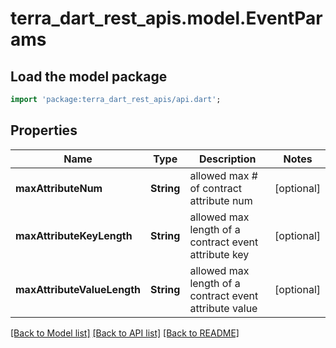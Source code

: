 # terra_dart_rest_apis.model.EventParams

## Load the model package
```dart
import 'package:terra_dart_rest_apis/api.dart';
```

## Properties
Name | Type | Description | Notes
------------ | ------------- | ------------- | -------------
**maxAttributeNum** | **String** | allowed max # of contract attribute num | [optional] 
**maxAttributeKeyLength** | **String** | allowed max length of a contract event attribute key | [optional] 
**maxAttributeValueLength** | **String** | allowed max length of a contract event attribute value | [optional] 

[[Back to Model list]](../README.md#documentation-for-models) [[Back to API list]](../README.md#documentation-for-api-endpoints) [[Back to README]](../README.md)



